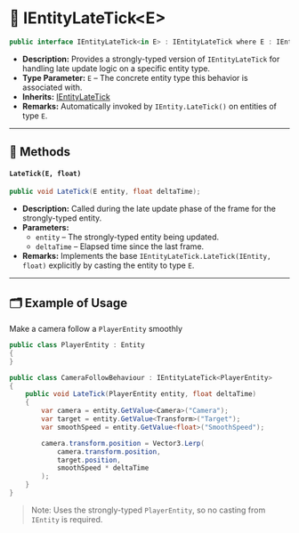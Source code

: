 #  🧩 IEntityLateTick&lt;E&gt;

```csharp
public interface IEntityLateTick<in E> : IEntityLateTick where E : IEntity
```

- **Description:** Provides a strongly-typed version of `IEntityLateTick` for handling late update logic on a specific entity type.
- **Type Parameter:** `E` – The concrete entity type this behavior is associated with.
- **Inherits:** [IEntityLateTick](IEntityLateTick.md)
- **Remarks:** Automatically invoked by `IEntity.LateTick()` on entities of type `E`.

---

## 🏹 Methods

#### `LateTick(E, float)`

```csharp
public void LateTick(E entity, float deltaTime);
```

- **Description:** Called during the late update phase of the frame for the strongly-typed entity.
- **Parameters:**
    - `entity` – The strongly-typed entity being updated.
    - `deltaTime` – Elapsed time since the last frame.
- **Remarks:** Implements the base `IEntityLateTick.LateTick(IEntity, float)` explicitly by casting the entity to type `E`.

---

## 🗂 Example of Usage

Make a camera follow a `PlayerEntity` smoothly

```csharp
public class PlayerEntity : Entity
{
}
```

```csharp
public class CameraFollowBehaviour : IEntityLateTick<PlayerEntity>
{
    public void LateTick(PlayerEntity entity, float deltaTime)
    {
        var camera = entity.GetValue<Camera>("Camera");
        var target = entity.GetValue<Transform>("Target");
        var smoothSpeed = entity.GetValue<float>("SmoothSpeed");

        camera.transform.position = Vector3.Lerp(
            camera.transform.position,
            target.position,
            smoothSpeed * deltaTime
        );
    }
}
```

> Note: Uses the strongly-typed `PlayerEntity`, so no casting from `IEntity` is required.